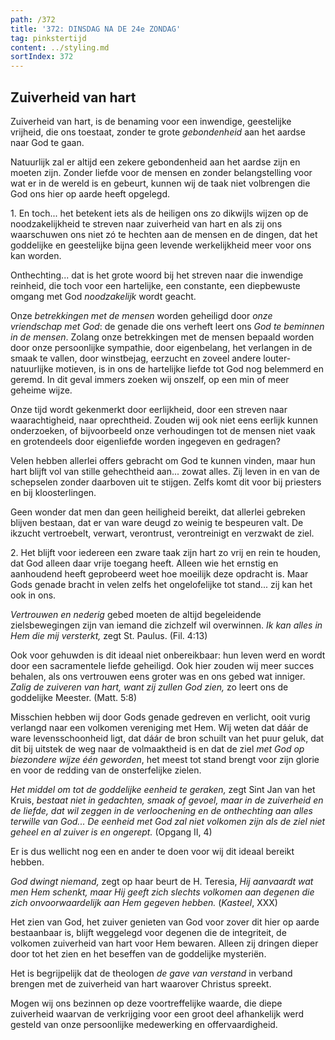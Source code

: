 ```yaml
---
path: /372
title: '372: DINSDAG NA DE 24e ZONDAG'
tag: pinkstertijd
content: ../styling.md
sortIndex: 372
---
```


## Zuiverheid van hart

Zuiverheid van hart, is de benaming voor een inwendige, geestelijke vrijheid, die ons toestaat, zonder te grote _gebondenheid_ aan het aardse naar God te gaan.

Natuurlijk zal er altijd een zekere gebondenheid aan het aardse zijn en moeten zijn. Zonder liefde voor de mensen en zonder belangstelling voor wat er in de wereld is en gebeurt, kunnen wij de taak niet volbrengen die God ons hier op aarde heeft opgelegd.

1\. En toch... het betekent iets als de heiligen ons zo dikwijls wijzen op de noodzakelijkheid te streven naar zuiverheid van hart en als zij ons waarschuwen ons niet zó te hechten aan de mensen en de dingen, dat het goddelijke en geestelijke bijna geen levende werkelijkheid meer voor ons kan worden.

Onthechting... dat is het grote woord bij het streven naar die inwendige reinheid, die toch voor een hartelijke, een constante, een diepbewuste omgang met God _noodzakelijk_ wordt geacht.

Onze _betrekkingen met de mensen_ worden geheiligd door _onze vriendschap met God_: de genade die ons verheft leert ons _God te beminnen in de mensen_. Zolang onze betrekkingen met de mensen bepaald worden door onze persoonlijke sympathie, door eigenbelang, het verlangen in de smaak te vallen, door winstbejag, eerzucht en zoveel andere louter-natuurlijke motieven, is in ons de hartelijke liefde tot God nog belemmerd en geremd. In dit geval immers zoeken wij onszelf, op een min of meer geheime wijze.

Onze tijd wordt gekenmerkt door eerlijkheid, door een streven naar waarachtigheid, naar oprechtheid. Zouden wij ook niet eens eerlijk kunnen onderzoeken, of bijvoorbeeld onze verhoudingen tot de mensen niet vaak en grotendeels door eigenliefde worden ingegeven en gedragen?

Velen hebben allerlei offers gebracht om God te kunnen vinden, maar hun hart blijft vol van stille gehechtheid aan... zowat alles. Zij leven in en van de schepselen zonder daarboven uit te stijgen. Zelfs komt dit voor bij priesters en bij kloosterlingen.

Geen wonder dat men dan geen heiligheid bereikt, dat allerlei gebreken blijven bestaan, dat er van ware deugd zo weinig te bespeuren valt. De ikzucht vertroebelt, verwart, verontrust, verontreinigt en verzwakt de ziel.

2\. Het blijft voor iedereen een zware taak zijn hart zo vrij en rein te houden, dat God alleen daar vrije toegang heeft. Alleen wie het ernstig en aanhoudend heeft geprobeerd weet hoe moeilijk deze opdracht is. Maar Gods genade bracht in velen zelfs het ongelofelijke tot stand... zij kan het ook in ons.

_Vertrouwen en nederig_ gebed moeten de altijd begeleidende zielsbewegingen zijn van iemand die zichzelf wil overwinnen. _Ik kan alles in Hem die mij versterkt,_ zegt St. Paulus. (Fil. 4:13)

Ook voor gehuwden is dit ideaal niet onbereikbaar: hun leven werd en wordt door een sacramentele liefde geheiligd. Ook hier zouden wij meer succes behalen, als ons vertrouwen eens groter was en ons gebed wat inniger. _Zalig de zuiveren van hart, want zij zullen God zien,_ zo leert ons de goddelijke Meester. (Matt. 5:8)

Misschien hebben wij door Gods genade gedreven en verlicht, ooit vurig verlangd naar een volkomen vereniging met Hem. Wij weten dat dáár de ware levensschoonheid ligt, dat dáár de bron schuilt van het puur geluk, dat dit bij uitstek de weg naar de volmaaktheid is en dat de ziel _met God op biezondere wijze één geworden_, het meest tot stand brengt voor zijn glorie en voor de redding van de onsterfelijke zielen.

_Het middel om tot de goddelijke eenheid te geraken,_ zegt Sint Jan van het Kruis, _bestaat niet in gedachten, smaak of gevoel, maar in de zuiverheid en de liefde, dat wil zeggen in de verloochening en de onthechting aan alles terwille van God... De eenheid met God zal niet volkomen zijn als de ziel niet geheel en al zuiver is en ongerept._ (Opgang II, 4)

Er is dus wellicht nog een en ander te doen voor wij dit ideaal bereikt hebben.

_God dwingt niemand,_ zegt op haar beurt de H. Teresia, _Hij aanvaardt wat men Hem schenkt, maar Hij geeft zich slechts volkomen aan degenen die zich onvoorwaardelijk aan Hem gegeven hebben._ (_Kasteel_, XXX)

Het zien van God, het zuiver genieten van God voor zover dit hier op aarde bestaanbaar is, blijft weggelegd voor degenen die de integriteit, de volkomen zuiverheid van hart voor Hem bewaren. Alleen zij dringen dieper door tot het zien en het beseffen van de goddelijke mysteriën.

Het is begrijpelijk dat de theologen _de gave van verstand_ in verband brengen met de zuiverheid van hart waarover Christus spreekt.

Mogen wij ons bezinnen op deze voortreffelijke waarde, die diepe zuiverheid waarvan de verkrijging voor een groot deel afhankelijk werd gesteld van onze persoonlijke medewerking en offervaardigheid.
